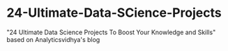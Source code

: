 # 24-Ultimate-Data-SCience-Projects
"24 Ultimate Data Science Projects To Boost Your Knowledge and Skills" based on Analyticsvidhya's blog
